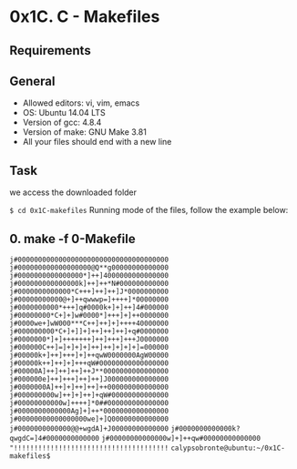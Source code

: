 # 0x1C. C - Makefiles
## Requirements
## General
* Allowed editors: vi, vim, emacs
* OS: Ubuntu 14.04 LTS
* Version of gcc: 4.8.4
* Version of make: GNU Make 3.81
* All your files should end with a new line
## Task
 we access the downloaded folder

 ```$ cd 0x1C-makefiles```
Running mode of the files, follow the example below:

## 0. make -f 0-Makefile
`j#0000000000000000000000000000000000000`
`j#000000000000000000@Q**g00000000000000`
`j#0000000000000000*]++]4000000000000000`
`j#000000000000000k]++]++*N#000000000000`
`j#0000000000000*C+++]++]++]J*0000000000`
`j#00000000000@+]++qwwwp=]++++]*00000000`
`j#0000000000*+++]q#0000k+]+]++]4#000000`
`j#00000000*C+]+]w#0000*]+++]+]++0000000`
`j#0000we+]wW000***C++]++]+]++++40000000`
`j#000000000*C+]+]]+]++]++]++]+q#0000000`
`j#0000000*]+]+++++++]++]+++]+++J0000000`
`j#000000C++]=]+]+]+]++]++]+]+]+]=000000`
`j#00000k+]++]+++]+]++qwW0000000AgW00000`
`j#00000k++]++]+]+++qW#00000000000000000`
`j#00000A]++]++]++]++J**0000000000000000`
`j#000000e]++]+++]++]++]J000000000000000`
`j#0000000A]++]+]++]++]++000000000000000`
`j#000000000w]++]+]++]+qW#00000000000000`
`j#00000000000w]++++]*0##000000000000000`
`j#0000000000000Ag]+]++*0000000000000000`
`j#00000000000000000we]+]Q00000000000000`
`j#0000000000000@@+wgdA]+J00000000000000`
`j#0000000000000k?qwgdC=]4#0000000000000`
`j#00000000000000w]+]++qw#00000000000000`
`"!!!!!!!!!!!!!!!!!!!!!!!!!!!!!!!!!!!!!!`
`calypsobronte@ubuntu:~/0x1C-makefiles$`
